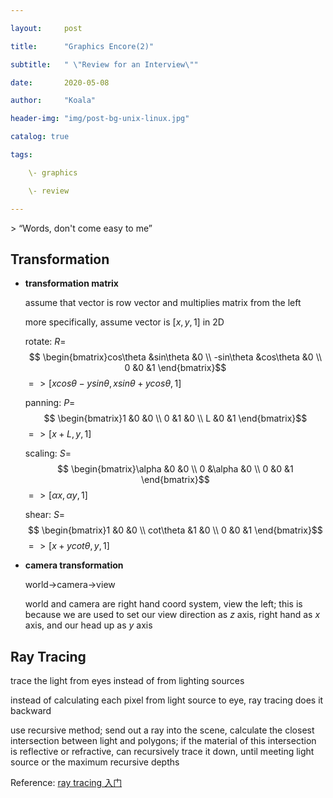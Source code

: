 ```yaml
---

layout:     post

title:      "Graphics Encore(2)"

subtitle:   " \"Review for an Interview\""

date:       2020-05-08

author:     "Koala"

header-img: "img/post-bg-unix-linux.jpg"

catalog: true

tags:

​    \- graphics

​    \- review

---
```




\> “Words, don't come easy to me”

<p id = "build"></p>

## Transformation

* **transformation matrix**

  assume that vector is row vector and multiplies matrix from the left

  more specifically, assume vector is $[x, y, 1]$ in 2D

  rotate: $R=$ $$ \begin{bmatrix}cos\theta &sin\theta &0 \\ -sin\theta &cos\theta &0 \\ 0 &0 &1 \end{bmatrix}$$ $=>[xcos\theta-ysin\theta, xsin\theta+ycos\theta, 1]$

  panning: $P=$ $$ \begin{bmatrix}1 &0 &0 \\ 0 &1 &0 \\ L &0 &1 \end{bmatrix}$$ $=>[x+L,y,1]$

  scaling: $S=$ $$ \begin{bmatrix}\alpha &0 &0 \\ 0 &\alpha &0 \\ 0 &0 &1 \end{bmatrix}$$ $=>[\alpha x, \alpha y, 1]$

  shear: $S=$ $$ \begin{bmatrix}1 &0 &0 \\ cot\theta &1 &0 \\ 0 &0 &1 \end{bmatrix}$$ $=>[x+ycot\theta, y, 1]$

* **camera transformation**

  world->camera->view

  world and camera are right hand coord system, view the left; this is because we are used to set our view direction as $z$ axis, right hand as $x$ axis, and our head up as $y$ axis

## Ray Tracing

trace the light from eyes instead of from lighting sources

instead of calculating each pixel from light source to eye, ray tracing does it backward

use recursive method; send out a ray into the scene, calculate the closest intersection between light and polygons; if the material of this intersection is reflective or refractive, can recursively trace it down, until meeting light source or the maximum recursive depths

Reference: [ray tracing 入门](https://yangwc.com/2019/05/08/RayTracer-Basis/)

